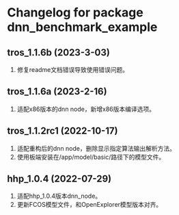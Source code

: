 # Changelog for package dnn_benchmark_example

tros_1.1.6b (2023-3-03)
------------------
1. 修复readme文档错误导致使用错误问题。


tros_1.1.6a (2023-2-16)
------------------
1. 适配x86版本的dnn node，新增x86版本编译选项。


tros_1.1.2rc1 (2022-10-17)
------------------
1. 适配重构后的dnn node，删除显示指定算法输出解析方法。
2. 使用板端安装在/app/model/basic/路径下的模型文件。


hhp_1.0.4 (2022-07-29)
------------------
1. 适配hhp_1.0.4版本dnn_node。
2. 更新FCOS模型文件，和OpenExplorer模型版本对齐。
